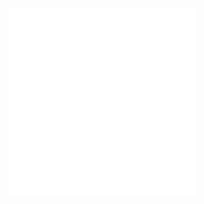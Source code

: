 ![Adil Umut Unlu Kullanıcı Senaryolari](/Resimler/facebook-clone-main/README/AUUSenaryo.pdf)
![Yasar Anil Sari Kullanici Senaryolari](/Resimler/facebook-clone-main/README/YASSenaryo.pdf)
